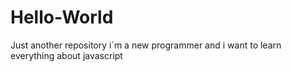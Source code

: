 # Hello-World
Just another repository
i´m a new programmer and i want to learn everything about javascript 
